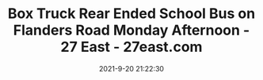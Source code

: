---
"title": "Box Truck Rear Ended School Bus on Flanders Road Monday Afternoon - 27 East - 27east.com"
"date": "2021-9-20 21:22:30"
"feed_name": "GOOGLENEWSINDUSTRIAL"
"feed_website": "https://news.google.com/search?q=industrial%2Bincident&hl=en-US&gl=US&ceid=US:en"
"feed_rss": "https://news.google.com/rss/search?q=industrial%2Bincident&hl=en-US&gl=US&ceid=US:en"
"link": "https://www.27east.com/southampton-press/box-truck-rear-ended-school-bus-on-flanders-road-monday-afternoon-1818934/"
"file": "_posts/2021-1-1-4fcc2532a9cc0b2ff28ed8fd88cc1f539e81bad5.md"
"accident": "0"
"drilling": "0"
"dead": "0"
"injured": "0"
"where": "unknown site"
"place": "unknown place"
---